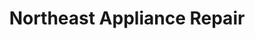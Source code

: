 ---
title: "Northeast Appliance Repair"
url: /monroe/northeast-appliance-repair/
shop: Haushaltsgeräte
---